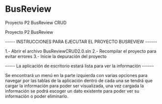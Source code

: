 # BusReview
Proyecto P2 BusReview CRUD

Proyecto P2 BusReview

----- INSTRUCCIONES PARA EJECUTAR EL PROYECTO BUSREVIEW ------

1.- Abrir el archivo BusReviewCRUD2.0.sln 2.- Recompilar el proyecto para evitar errores 3.- Inicie la depuración del proyecto

----- La aplicación de escritorio estará lista para ver la información ------

Se encontrará un menú en la parte izquierda con varias opciones para navegar por las tablas de la aplicación dentro de cada una se tendrá que
cargar la información para poder ser visualizada, una vez cargada la información se podrá escoger un dato existente para poder ver su información o poder eliminarlo.
